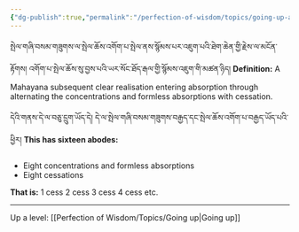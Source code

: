 ```yaml
---
{"dg-publish":true,"permalink":"/perfection-of-wisdom/topics/going-up-alternating-with-cessation/"}
---
```


སྤེལ་གཞི་བསམ་གཟུགས་ལ་སྤེལ་ཆོས་འགོག་པ་སྤེལ་ནས་སྙོམས་པར་འཇུག་པའི་ཐེག་ཆེན་གྱི་རྗེས་ལ་མངོན་རྟོགས། 
འགོག་པ་སྤེལ་ཆོས་སུ་བྱས་པའི་ཡར་སོང་ཐོད་རྒལ་གྱི་སྙོམས་འཇུག་གི་མཚན་ཉིད།
**Definition:** A Mahayana subsequent clear realisation entering absorption through alternating the concentrations and formless absorptions with cessation.

དེའི་གནས་དེ་ལ་བཅུ་དྲུག་ཡོད་དེ། དེ་ལ་སྤེལ་གཞི་བསམ་གཟུགས་བརྒྱད་དང་སྤེལ་ཆོས་འགོག་པ་བརྒྱད་ཡོད་པའི་ཕྱིར།
**This has sixteen abodes:**
- Eight concentrations and formless absorptions
- Eight cessations

**That is:** 1 cess 2 cess 3 cess 4 cess etc.

---
Up a level: [[Perfection of Wisdom/Topics/Going up\|Going up]]